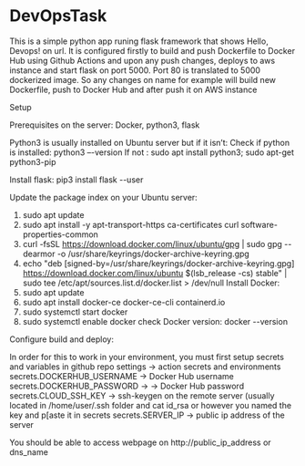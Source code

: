 # DevOpsTask

This is a simple python app runing flask framework that shows Hello, Devops! on url.
It is configured firstly to build and push Dockerfile to Docker Hub using Github Actions and upon any push changes, deploys to aws instance and start flask on port 5000. Port 80 is translated to 5000 dockerized image.
So any changes on name for example will build new Dockerfile, push to Docker Hub and after push it on AWS instance


Setup

Prerequisites on the server: Docker, python3, flask

Python3 is usually installed on Ubuntu server but if it isn’t:
Check if python is installed: python3 –-version
If not :  sudo apt install python3; sudo apt-get python3-pip

Install flask: pip3 install flask --user

Update the package index on your Ubuntu server: 
1. sudo apt update
2. sudo apt install -y apt-transport-https ca-certificates curl software-properties-common
3. curl -fsSL https://download.docker.com/linux/ubuntu/gpg | sudo gpg --dearmor -o /usr/share/keyrings/docker-archive-keyring.gpg
4. echo "deb [signed-by=/usr/share/keyrings/docker-archive-keyring.gpg] https://download.docker.com/linux/ubuntu $(lsb_release -cs) stable" | sudo tee /etc/apt/sources.list.d/docker.list > /dev/null
Install Docker:
1. sudo apt update
2. sudo apt install docker-ce docker-ce-cli containerd.io
3. sudo systemctl start docker
4. sudo systemctl enable docker
check Docker version: docker --version

Configure build and deploy:

In order for this to work in your environment, you must first setup secrets and variables in github repo settings -> action secrets and environments
secrets.DOCKERHUB_USERNAME -> Docker Hub username
secrets.DOCKERHUB_PASSWORD -> -> Docker Hub password
secrets.CLOUD_SSH_KEY -> ssh-keygen on the remote server (usually located in /home/user/.ssh folder and cat id_rsa or however you named the key and p[aste it in secrets
secrets.SERVER_IP -> public ip address of the server

You should be able to access webpage on http://public_ip_address or dns_name
